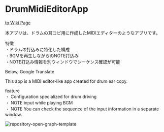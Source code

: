 # DrumMidiEditorApp

[to Wiki Page](../../wiki)

本アプリは、ドラムの耳コピ用に作成したMIDIエディターのようなアプリです。  

特徴  
・ドラムの打込みに特化した構成  
・BGMを再生しながらのNOTE打込み  
・NOTE打込み情報を別ウィンドウでシーケンス確認が可能  


Below, Google Translate  

This app is a MIDI editor-like app created for drum ear copy.  

feature  
・ Configuration specialized for drum driving  
・ NOTE input while playing BGM  
・ NOTE You can check the sequence of the input information in a separate window.  

![repository-open-graph-template](https://user-images.githubusercontent.com/97685486/178355753-de62187b-35ab-4065-b777-3e2bad152415.png)
